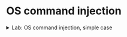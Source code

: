 # OS command injection


<details>
  <summary>Lab: OS command injection, simple case</summary>
</details>
